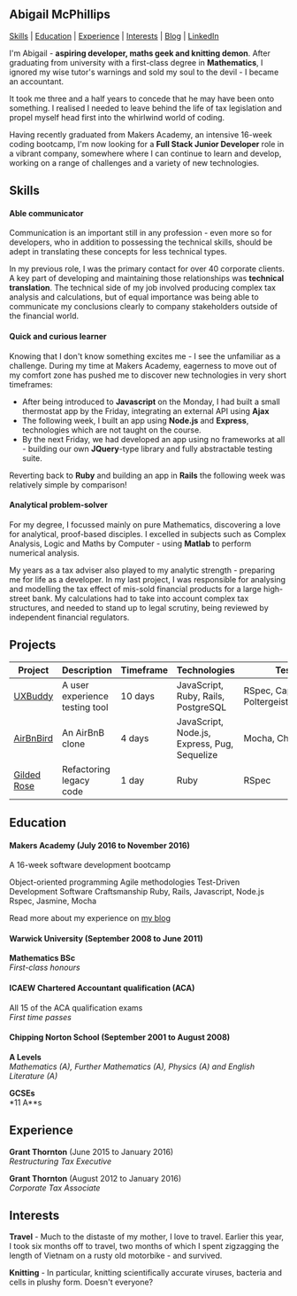 ## Abigail McPhillips

[Skills](#skills) | [Education](#education) | [Experience](#experience) | [Interests](#interests) | [Blog](https://thecodebug.wordpress.com/) | [LinkedIn](https://www.linkedin.com/in/abigail-mcphillips-bb3a6154?trk=nav_responsive_tab_profile)

I'm Abigail - **aspiring developer, maths geek and knitting demon**. After graduating from university with a first-class degree in **Mathematics**, I ignored my wise tutor's warnings and sold my soul to the devil - I became an accountant.

It took me three and a half years to concede that he may have been onto something. I realised I needed to leave behind the life of tax legislation and propel myself head first into the whirlwind world of coding.

Having recently graduated from Makers Academy, an intensive 16-week coding bootcamp, I'm now looking for a **Full Stack Junior Developer** role in a vibrant company, somewhere where I can continue to learn and develop, working on a range of challenges and a variety of new technologies.

## Skills

#### Able communicator
Communication is an important still in any profession - even more so for developers, who in addition to possessing the technical skills, should be adept in translating these concepts for less technical types.

In my previous role, I was the primary contact for over 40 corporate clients. A key part of developing and maintaining those relationships was **technical translation**. The technical side of my job involved producing complex tax analysis and calculations, but of equal importance was being able to communicate my conclusions clearly to company stakeholders outside of the financial world.

#### Quick and curious learner
Knowing that I don't know something excites me - I see the unfamiliar as a challenge. During my time at Makers Academy, eagerness to move out of my comfort zone has pushed me to discover new technologies in very short timeframes:

- After being introduced to **Javascript** on the Monday, I had built a small thermostat app by the Friday, integrating an external API using **Ajax**
- The following week, I  built an app using **Node.js** and **Express**, technologies which are not taught on the course.
- By the next Friday, we had developed an app using no frameworks at all - building our own **JQuery**-type library and fully abstractable testing suite.

Reverting back to **Ruby** and building an app in **Rails** the following week was relatively simple by comparison!

#### Analytical problem-solver
For my degree, I focussed mainly on pure Mathematics, discovering a love for analytical, proof-based disciples. I excelled in subjects such as Complex Analysis, Logic and Maths by Computer - using **Matlab** to perform numerical analysis.

My years as a tax adviser also played to my analytic strength - preparing me for life as a developer. In my last project, I was responsible for analysing and modelling the tax effect of mis-sold financial products for a large high-street bank. My calculations had to take into account complex tax structures, and needed to stand up to legal scrutiny, being reviewed by independent financial regulators.

## Projects

Project | Description | Timeframe | Technologies | Testing
------------- | ----------- | --------------------- | ------------ | -------
[UXBuddy](https://github.com/uxbuddy/uxbuddy/)| A user experience testing tool | 10 days | JavaScript, Ruby, Rails, PostgreSQL| RSpec, Capybara, Poltergeist/PhantomJS
[AirBnBird](https://github.com/AbigailMcP/makers-bnb) | An AirBnB clone | 4 days | JavaScript, Node.js, Express, Pug, Sequelize | Mocha, Chai, Zombie
[Gilded Rose](https://github.com/AbigailMcP/gilded-rose-tech-test) | Refactoring legacy code | 1 day | Ruby | RSpec

## Education

#### Makers Academy (July 2016 to November 2016)

A 16-week software development bootcamp

Object-oriented programming
Agile methodologies
Test-Driven Development
Software Craftsmanship
Ruby, Rails, Javascript, Node.js
Rspec, Jasmine, Mocha

Read more about my experience on [my blog](https://thecodebug.wordpress.com/)

#### Warwick University (September 2008 to June 2011)

**Mathematics BSc**    
*First-class honours*  

#### ICAEW Chartered Accountant qualification (ACA)

All 15 of the ACA qualification exams  
*First time passes*

#### Chipping Norton School (September 2001 to August 2008)

**A Levels**  
*Mathematics (A), Further Mathematics (A), Physics (A) and English Literature (A)*

**GCSEs**  
*11 A**s

## Experience

**Grant Thornton** (June 2015 to January 2016)    
*Restructuring Tax Executive*  

**Grant Thornton** (August 2012 to January 2016)    
*Corporate Tax Associate*

## Interests

**Travel** - Much to the distaste of my mother, I love to travel. Earlier this year, I took six months off to travel, two months of which I spent zigzagging the length of Vietnam on a rusty old motorbike - and survived.

**Knitting** - In particular, knitting scientifically accurate viruses, bacteria and cells in plushy form. Doesn't everyone?
